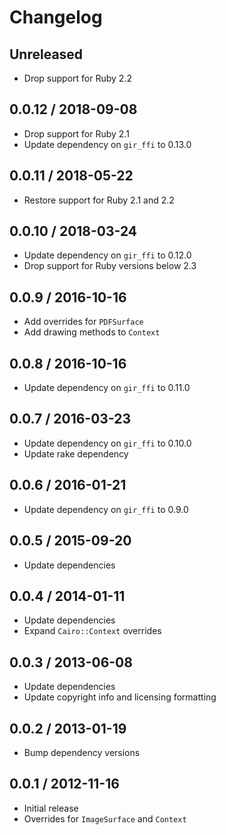 # Changelog

## Unreleased

* Drop support for Ruby 2.2

## 0.0.12 / 2018-09-08

* Drop support for Ruby 2.1
* Update dependency on `gir_ffi` to 0.13.0

## 0.0.11 / 2018-05-22

* Restore support for Ruby 2.1 and 2.2

## 0.0.10 / 2018-03-24

* Update dependency on `gir_ffi` to 0.12.0
* Drop support for Ruby versions below 2.3

## 0.0.9 / 2016-10-16

* Add overrides for `PDFSurface`
* Add drawing methods to `Context`

## 0.0.8 / 2016-10-16

* Update dependency on `gir_ffi` to 0.11.0

## 0.0.7 / 2016-03-23

* Update dependency on `gir_ffi` to 0.10.0
* Update rake dependency

## 0.0.6 / 2016-01-21

* Update dependency on `gir_ffi` to 0.9.0

## 0.0.5 / 2015-09-20

* Update dependencies

## 0.0.4 / 2014-01-11

* Update dependencies
* Expand `Cairo::Context` overrides

## 0.0.3 / 2013-06-08

* Update dependencies
* Update copyright info and licensing formatting

## 0.0.2 / 2013-01-19

* Bump dependency versions

## 0.0.1 / 2012-11-16

* Initial release
* Overrides for `ImageSurface` and `Context`
